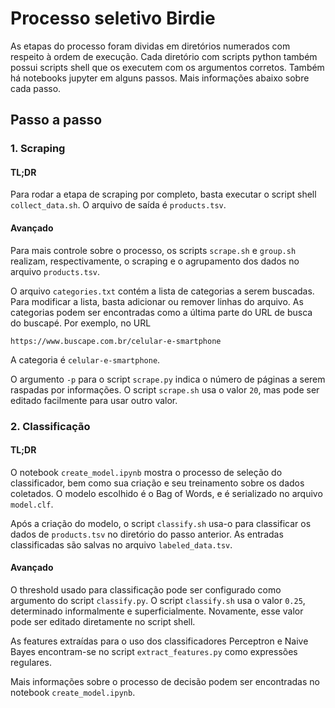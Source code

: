 # Processo seletivo Birdie
As etapas do processo foram dividas em diretórios
numerados com respeito à ordem de execução.
Cada diretório com scripts python também possui
scripts shell que os executem com os argumentos corretos.
Também há notebooks jupyter em alguns passos.
Mais informações abaixo sobre cada passo.
## Passo a passo
### 1. Scraping
#### TL;DR
Para rodar a etapa de scraping por completo, basta executar o script shell `collect_data.sh`.
O arquivo de saída é `products.tsv`.

#### Avançado
Para mais controle sobre o processo, os scripts `scrape.sh` e `group.sh` realizam, respectivamente, o scraping e o agrupamento dos dados no arquivo `products.tsv`.

O arquivo `categories.txt` contém a lista de categorias a serem buscadas. Para modificar a lista, basta adicionar ou remover linhas do arquivo. As categorias podem ser encontradas como a última parte do URL de busca do buscapé.
Por exemplo, no URL

    https://www.buscape.com.br/celular-e-smartphone
A categoria é `celular-e-smartphone`.

O argumento `-p` para o script `scrape.py` indica o número de páginas a serem raspadas por informações.
O script `scrape.sh` usa o valor `20`, mas pode ser editado facilmente para usar outro valor.

### 2. Classificação
#### TL;DR
O notebook `create_model.ipynb` mostra o processo de seleção do classificador,
bem como sua criação e seu treinamento sobre os dados coletados.
O modelo escolhido é o Bag of Words, e é serializado no arquivo `model.clf`.

Após a criação do modelo, o script `classify.sh` usa-o para classificar os dados de `products.tsv` no diretório do passo anterior. As entradas classificadas são salvas no arquivo `labeled_data.tsv`.

#### Avançado
O threshold usado para classificação pode ser configurado como argumento do script `classify.py`. O script `classify.sh` usa o valor `0.25`, determinado informalmente e superficialmente. Novamente, esse valor pode ser editado diretamente no script shell.

As features extraídas para o uso dos classificadores Perceptron e Naive Bayes encontram-se no script `extract_features.py` como expressões regulares.

Mais informações sobre o processo de decisão podem ser encontradas no notebook `create_model.ipynb`.
